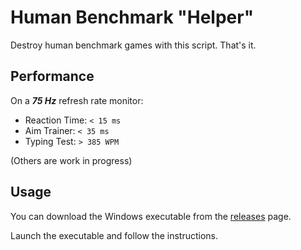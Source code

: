 # Human Benchmark "Helper"

Destroy human benchmark games with this script. That's it.

## Performance
On a ***75 Hz*** refresh rate monitor:
- Reaction Time: `< 15 ms`
- Aim Trainer: `< 35 ms`
- Typing Test: `> 385 WPM`

(Others are work in progress)

## Usage

You can download the Windows executable from the [releases](https://github.com/codynhanpham/human-benchmark) page.

Launch the executable and follow the instructions.